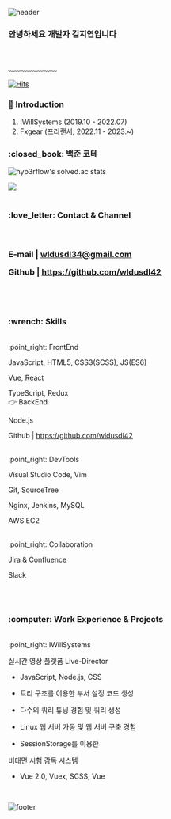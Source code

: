 ![header](https://capsule-render.vercel.app/api?type=waving&&color=gradient&height=100&section=header&fontSize=90)
<h3>안녕하세요 개발자 김지연입니다</h3>
<br/>

﹏﹏﹏﹏﹏﹏﹏
<br/>

[![Hits](https://hits.seeyoufarm.com/api/count/incr/badge.svg?url=https%3A%2F%2Fgithub.com%2Fwldusdl42&count_bg=%23FFD5D5&title_bg=%23FF7575&icon=&icon_color=%23E7E7E7&title=VISIT&edge_flat=false)](https://hits.seeyoufarm.com)
<br/>

### :raising_hand: Introduction
1. IWillSystems (2019.10 - 2022.07)
2. Fxgear (프리랜서, 2022.11 - 2023.~)

<h3>:closed_book: 백준 코테</h3>

![hyp3rflow's solved.ac stats](https://github-readme-solvedac.hyp3rflow.vercel.app/api/?handle=wldusdl42)

 <img src="http://mazandi.herokuapp.com/api?handle=wldusdl42&theme=warm"/>
<br/><br/>

<h3>:love_letter: Contact & Channel<h3>
<br/>

E-mail | wldusdl34@gmail.com

Github | https://github.com/wldusdl42

<br/><br/>

<h3>:wrench: Skills</h3>
<br/>
:point_right: FrontEnd

JavaScript, HTML5, CSS3(SCSS), JS(ES6)

Vue, React

TypeScript, Redux
<br/>
:point_right: BackEnd

Node.js 

Github | https://github.com/wldusdl42

<br/>
:point_right: DevTools

Visual Studio Code, Vim 

Git, SourceTree

Nginx, Jenkins, MySQL

AWS EC2

<br/>
:point_right: Collaboration

Jira & Confluence 

Slack

<br/><br/>
<h3>:computer: Work Experience & Projects</h3>

<br/>
:point_right: IWillSystems

실시간 영상 플랫폼 Live-Director

- JavaScript, Node.js, CSS

- 트리 구조를 이용한 부서 설정 코드 생성

- 다수의 쿼리 튜닝 경험 및 쿼리 생성

- Linux 웹 서버 가동 및 웹 서버 구축 경험

- SessionStorage를 이용한 

비대면 시험 감독 시스템

- Vue 2.0, Vuex, SCSS, Vue



<br/>

![footer](https://capsule-render.vercel.app/api?type=waving&&color=gradient&height=100&section=footer&fontSize=90)
